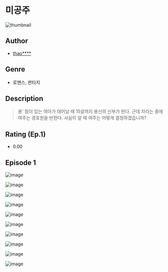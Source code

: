 # 미공주
![thumbnail](https://image-comic.pstatic.net/user_contents_data/challenge_comic/2023/05/25/upload_7365413122962765670_480x623.jpeg)

## Author
- [thao****](https://comic.naver.com/artistTitle?id=367145)

## Genre
- 로맨스, 판타지

## Description
> 용’ 점이 있는 여아가 태어날 때 15살까지 용신의 신부가 된다. 근데 자라는 중에 여주는 경호원을 반한다. 사실이 알 때 여주는 어떻게 결정하겠습니까?


## Rating (Ep.1)
- 0.00

## Episode 1
![image](https://image-comic.pstatic.net/user_contents_data/challenge_comic/2023/05/25/367145/upload_3847589438148718649.jpeg)

![image](https://image-comic.pstatic.net/user_contents_data/challenge_comic/2023/05/25/367145/upload_3906644193949790258.jpeg)

![image](https://image-comic.pstatic.net/user_contents_data/challenge_comic/2023/05/25/367145/upload_3834868101463291186.jpeg)

![image](https://image-comic.pstatic.net/user_contents_data/challenge_comic/2023/05/25/367145/upload_3487531462565572708.jpeg)

![image](https://image-comic.pstatic.net/user_contents_data/challenge_comic/2023/05/25/367145/upload_4064046100333540912.jpeg)

![image](https://image-comic.pstatic.net/user_contents_data/challenge_comic/2023/05/25/367145/upload_3617060328345843769.jpeg)

![image](https://image-comic.pstatic.net/user_contents_data/challenge_comic/2023/05/25/367145/upload_3689681988340429157.jpeg)

![image](https://image-comic.pstatic.net/user_contents_data/challenge_comic/2023/05/25/367145/upload_3977633281778725688.jpeg)

![image](https://image-comic.pstatic.net/user_contents_data/challenge_comic/2023/05/25/367145/upload_7220735191061508452.jpeg)

![image](https://image-comic.pstatic.net/user_contents_data/challenge_comic/2023/05/25/367145/upload_3631136478118424676.jpeg)
